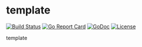# template

[![Build Status](https://api.travis-ci.org/nortonlifelock/template.svg?branch=master)](https://travis-ci.org/nortonlifelock/template)
[![Go Report Card](https://goreportcard.com/badge/github.com/nortonlifelock/template)](https://goreportcard.com/report/github.com/nortonlifelock/template)
[![GoDoc](https://godoc.org/github.com/nortonlifelock/template?status.svg)](https://godoc.org/github.com/nortonlifelock/template)
[![License](https://img.shields.io/badge/License-Apache%202.0-blue.svg)](https://opensource.org/licenses/Apache-2.0)

template
